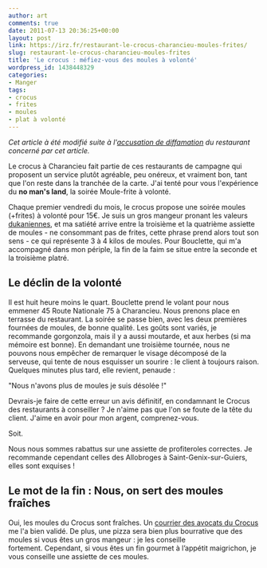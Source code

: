 ```yaml
---
author: art
comments: true
date: 2011-07-13 20:36:25+00:00
layout: post
link: https://irz.fr/restaurant-le-crocus-charancieu-moules-frites/
slug: restaurant-le-crocus-charancieu-moules-frites
title: 'Le crocus : méfiez-vous des moules à volonté'
wordpress_id: 1438448329
categories:
- Manger
tags:
- crocus
- frites
- moules
- plat à volonté
---
```


_Cet article à été modifié suite à l'[accusation de diffamation](http://irz.fr/accusation-en-diffamation-crocus-charancie/) du restaurant concerné par cet article._

Le crocus à Charancieu fait partie de ces restaurants de campagne qui proposent un service plutôt agréable, peu onéreux, et vraiment bon, tant que l'on reste dans la tranchée de la carte. J'ai tenté pour vous l'expérience du **no man's land**, la soirée Moule-frite à volonté.

Chaque premier vendredi du mois, le crocus propose une soirée moules (+frites) à volonté pour 15€. Je suis un gros mangeur pronant les valeurs [dukaniennes](http://irz.fr/?s=dukan), et ma satiété arrive entre la troisième et la quatrième assiette de moules - ne consommant pas de frites, cette phrase prend alors tout son sens - ce qui représente 3 à 4 kilos de moules. Pour Bouclette, qui m'a accompagné dans mon périple, la fin de la faim se situe entre la seconde et la troisième platré.



## Le déclin de la volonté



Il est huit heure moins le quart. Bouclette prend le volant pour nous emmener 45 Route Nationale 75 à Charancieu. Nous prenons place en terrasse du restaurant. La soirée se passe bien, avec les deux premières fournées de moules, de bonne qualité. Les goûts sont variés, je recommande gorgonzola, mais il y a aussi moutarde, et aux herbes (si ma mémoire est bonne). En demandant une troisième tournée, nous ne pouvons nous empêcher de remarquer le visage décomposé de la serveuse, qui tente de nous esquisser un sourire : le client à toujours raison. Quelques minutes plus tard, elle revient, penaude :

"Nous n'avons plus de moules je suis désolée !"

Devrais-je faire de cette erreur un avis définitif, en condamnant le Crocus des restaurants à conseiller ? Je n'aime pas que l'on se foute de la tête du client. J'aime en avoir pour mon argent, comprenez-vous.

Soit.

Nous nous sommes rabattus sur une assiette de profiteroles correctes. Je recommande cependant celles des Allobroges à Saint-Genix-sur-Guiers, elles sont exquises !



## Le mot de la fin : Nous, on sert des moules fraîches



Oui, les moules du Crocus sont fraîches. Un [courrier des avocats du Crocus](http://irz.fr/accusation-en-diffamation-crocus-charancie/) me l'a bien validé. De plus, une pizza sera bien plus bourrative que des moules si vous êtes un gros mangeur : je les conseille fortement. Cependant, si vous êtes un fin gourmet à l’appétit maigrichon, je vous conseille une assiette de ces moules.
